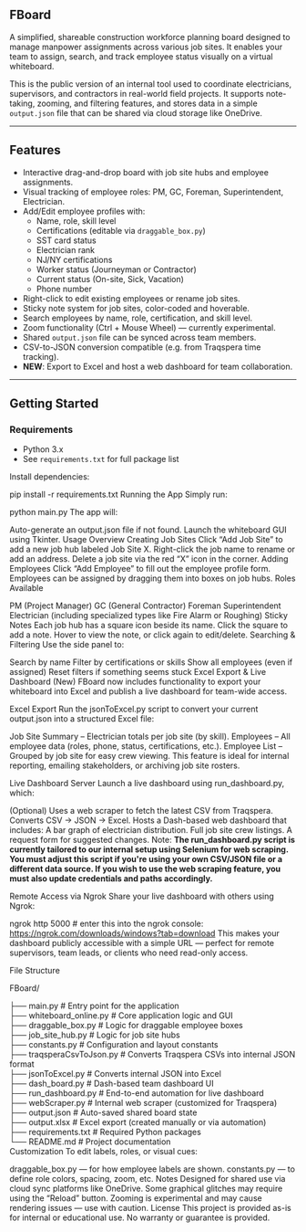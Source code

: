 ## **FBoard**  
A simplified, shareable construction workforce planning board designed to manage manpower assignments across various job sites. It enables your team to assign, search, and track employee status visually on a virtual whiteboard.

This is the public version of an internal tool used to coordinate electricians, supervisors, and contractors in real-world field projects. It supports note-taking, zooming, and filtering features, and stores data in a simple `output.json` file that can be shared via cloud storage like OneDrive.

---

## Features

- Interactive drag-and-drop board with job site hubs and employee assignments.
- Visual tracking of employee roles: PM, GC, Foreman, Superintendent, Electrician.
- Add/Edit employee profiles with:
  - Name, role, skill level  
  - Certifications (editable via `draggable_box.py`)  
  - SST card status  
  - Electrician rank  
  - NJ/NY certifications  
  - Worker status (Journeyman or Contractor)  
  - Current status (On-site, Sick, Vacation)  
  - Phone number  
- Right-click to edit existing employees or rename job sites.
- Sticky note system for job sites, color-coded and hoverable.
- Search employees by name, role, certification, and skill level.
- Zoom functionality (Ctrl + Mouse Wheel) — currently experimental.
- Shared `output.json` file can be synced across team members.
- CSV-to-JSON conversion compatible (e.g. from Traqspera time tracking).
- **NEW**: Export to Excel and host a web dashboard for team collaboration.

---

## Getting Started

### Requirements

- Python 3.x  
- See `requirements.txt` for full package list  

Install dependencies:

pip install -r requirements.txt
Running the App
Simply run:

python main.py
The app will:

Auto-generate an output.json file if not found.
Launch the whiteboard GUI using Tkinter.
Usage Overview
Creating Job Sites
Click “Add Job Site” to add a new job hub labeled Job Site X.
Right-click the job name to rename or add an address.
Delete a job site via the red “X” icon in the corner.
Adding Employees
Click “Add Employee” to fill out the employee profile form.
Employees can be assigned by dragging them into boxes on job hubs.
Roles Available

PM (Project Manager)
GC (General Contractor)
Foreman
Superintendent
Electrician (including specialized types like Fire Alarm or Roughing)
Sticky Notes
Each job hub has a square icon beside its name.
Click the square to add a note.
Hover to view the note, or click again to edit/delete.
Searching & Filtering
Use the side panel to:

Search by name
Filter by certifications or skills
Show all employees (even if assigned)
Reset filters if something seems stuck
Excel Export & Live Dashboard (New)
FBoard now includes functionality to export your whiteboard into Excel and publish a live dashboard for team-wide access.

Excel Export
Run the jsonToExcel.py script to convert your current output.json into a structured Excel file:

Job Site Summary – Electrician totals per job site (by skill).
Employees – All employee data (roles, phone, status, certifications, etc.).
Employee List – Grouped by job site for easy crew viewing.
This feature is ideal for internal reporting, emailing stakeholders, or archiving job site rosters.

Live Dashboard Server
Launch a live dashboard using run_dashboard.py, which:

(Optional) Uses a web scraper to fetch the latest CSV from Traqspera.
Converts CSV → JSON → Excel.
Hosts a Dash-based web dashboard that includes:
A bar graph of electrician distribution.
Full job site crew listings.
A request form for suggested changes.
Note:
**The run_dashboard.py script is currently tailored to our internal setup using Selenium for web scraping.
You must adjust this script if you're using your own CSV/JSON file or a different data source.
If you wish to use the web scraping feature, you must also update credentials and paths accordingly.**

Remote Access via Ngrok
Share your live dashboard with others using Ngrok:

ngrok http 5000 # enter this into the ngrok console: https://ngrok.com/downloads/windows?tab=download
This makes your dashboard publicly accessible with a simple URL — perfect for remote supervisors, team leads, or clients who need read-only access.

File Structure

FBoard/

├── main.py                  # Entry point for the application  
├── whiteboard_online.py    # Core application logic and GUI  
├── draggable_box.py        # Logic for draggable employee boxes  
├── job_site_hub.py         # Logic for job site hubs  
├── constants.py            # Configuration and layout constants  
├── traqsperaCsvToJson.py   # Converts Traqspera CSVs into internal JSON format  
├── jsonToExcel.py          # Converts internal JSON into Excel  
├── dash_board.py           # Dash-based team dashboard UI  
├── run_dashboard.py        # End-to-end automation for live dashboard  
├── webScraper.py           # Internal web scraper (customized for Traqspera)  
├── output.json             # Auto-saved shared board state  
├── output.xlsx             # Excel export (created manually or via automation)  
├── requirements.txt        # Required Python packages  
└── README.md               # Project documentation  
Customization
To edit labels, roles, or visual cues:

draggable_box.py — for how employee labels are shown.
constants.py — to define role colors, spacing, zoom, etc.
Notes
Designed for shared use via cloud sync platforms like OneDrive.
Some graphical glitches may require using the “Reload” button.
Zooming is experimental and may cause rendering issues — use with caution.
License
This project is provided as-is for internal or educational use.
No warranty or guarantee is provided.
